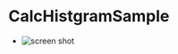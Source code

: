 CalcHistgramSample
========

* ![screen shot](http://farm8.staticflickr.com/7384/12946906224_a22170efd4_n.jpg)
